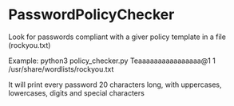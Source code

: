 # PasswordPolicyChecker
Look for passwords compliant with a giver policy template in a file (rockyou.txt)

Example:
python3 policy_checker.py Teaaaaaaaaaaaaaaaa@1 1 /usr/share/wordlists/rockyou.txt

It will print every password 20 characters long, with uppercases, lowercases, digits and special characters
